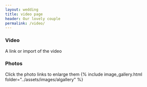 ```yaml
---
layout: wedding
title: video page 
header: Our lovely couple
permalink: /video/
---
```


### Video
A link or import of the video

### Photos

Click the photo links to enlarge them
{% include image_gallery.html folder="../assets/images/algallery" %}
